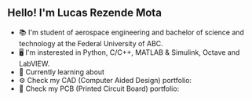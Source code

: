 ## Hello! I'm Lucas Rezende Mota

-   📚 I'm student of aerospace engineering and bachelor of science and technology at the Federal University of ABC.
-   🖥️ I'm insterested in Python, C/C++, MATLAB & Simulink, Octave and LabVIEW.
-   📡 Currently learning about 
-   ⚙️ Check my CAD (Computer Aided Design) portfolio:
-   🔌 Check my PCB (Printed Circuit Board) portfolio:

